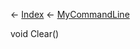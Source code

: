 ← [Index](Api-Index) ← [MyCommandLine](VRage.Game.ModAPI.Ingame.Utilities.MyCommandLine)

void Clear()
